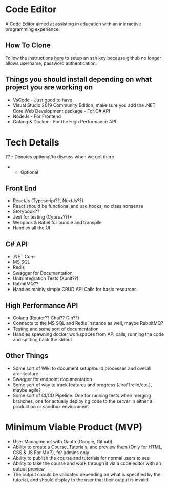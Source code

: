 # Code Editor
A Code Editor aimed at assisting in education with an interactive programming experience

## How To Clone
Follow the instructions [here](https://docs.github.com/en/github/authenticating-to-github/connecting-to-github-with-ssh/generating-a-new-ssh-key-and-adding-it-to-the-ssh-agent) to setup an ssh key because github no longer allows username, password authentication.

## Things you should install depending on what project you are working on
* VsCode - Just good to have
* Visual Studio 2019 Community Edition, make sure you add the .NET Core Web Development package - For C# API
* NodeJs - For Frontend
* Golang & Docker - For the High Performance API

# Tech Details
?? - Denotes optional/to discuss when we get there
* - Optional

## Front End
* ReactJs (Typescript??, NextJs??)
* React should be functional and use hooks, no class nonsense
* Storybook??
* Jest for testing (Cyprus??)*
* Webpack & Babel for bundle and transpile
* Handles all the UI

## C# API 
* .NET Core
* MS SQL
* Redis
* Swagger for Documentation
* Unit/Integration Tests (Xunit??)
* RabbitMQ??
* Handles mainly simple CRUD API Calls for basic resources

## High Performance API
* Golang (Router?? Chai?? Gin??)
* Connects to the MS SQL and Redis Instance as well, maybe RabbitMQ?
* Testing and some sort of documentation
* Handles spawning docker workspaces from API calls, running the code and spitting back the stdout

## Other Things 
* Some sort of Wiki to document setup/build processes and overall architecture
* Swagger for endpoint documentation
* Some sort of way to track features and progress (Jira/Trello/etc.), maybe agile?
* Some sort of CI/CD Pipeline. One for running tests when merging branches, one for actually deploying code to the server in either a production or sandbox enviornment

# Minimum Viable Product (MVP)
* User Managmenet with Oauth (Google, Github)
* Ability to create a Course, Tutorials, and preview them (Only for HTML, CSS & JS For MVP), for admins only
* Ability to publish the course and tutorials for normal users to see
* Ability to take the course and work through it via a code editor with an output preview
* The output should be validated depending on what is specified by the tutorial, and should display to the user that their output is invalid

